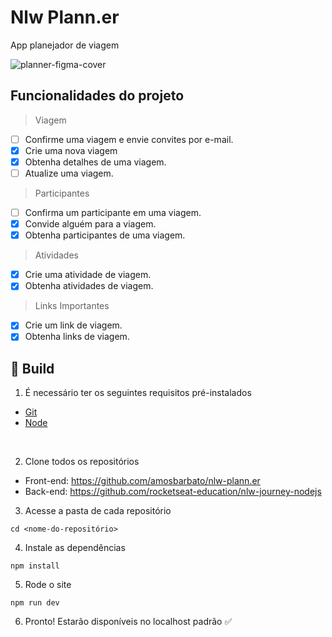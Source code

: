 # Nlw Plann.er
App planejador de viagem

![planner-figma-cover](https://github.com/user-attachments/assets/3e87fdd8-8a1b-4ff9-bbe3-6454e9b4c280)

## Funcionalidades do projeto

> Viagem
- [ ] Confirme uma viagem e envie convites por e-mail.
- [X] Crie uma nova viagem
- [X] Obtenha detalhes de uma viagem.​
- [ ] Atualize uma viagem.

> Participantes
- [ ] Confirma um participante em uma viagem.
- [X] Convide alguém para a viagem.​
- [X] Obtenha participantes de uma viagem.​

> Atividades
- [X] Crie uma atividade de viagem.​
- [X] Obtenha atividades de viagem.​​

> Links Importantes
- [X] Crie um link de viagem.​
- [X] Obtenha links de viagem.​

## 🚀 Build

1. É necessário ter os seguintes requisitos pré-instalados
- [Git](https://git-scm.com/)
- [Node](https://nodejs.org/en/)

<br />

2. Clone todos os repositórios 

- Front-end: https://github.com/amosbarbato/nlw-plann.er
- Back-end: https://github.com/rocketseat-education/nlw-journey-nodejs

3. Acesse a pasta de cada repositório
```
cd <nome-do-repositório> 
```

4. Instale as dependências
```
npm install
```

5. Rode o site
```
npm run dev
```

6. Pronto! Estarão disponíveis no localhost padrão ✅